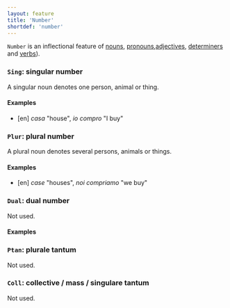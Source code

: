 ```yaml
---
layout: feature
title: 'Number'
shortdef: 'number'
---
```


`Number` is an inflectional feature of [nouns](u-pos/NOUN),
[pronouns](u-pos/PRON),[adjectives](u-pos/ADJ), [determiners](u-pos/DET) and
[verbs](u-pos/VERB)). 

### <a name="Sing">`Sing`</a>: singular number

A singular noun denotes one person, animal or thing.

#### Examples

* [en] _casa_ "house", _io compro_ "I buy" 

### <a name="Plur">`Plur`</a>: plural number

A plural noun denotes several persons, animals or things.

#### Examples

* [en] _case_ "houses", _noi compriamo_ "we buy"

### <a name="Dual">`Dual`</a>: dual number

Not used.

#### Examples

### <a name="Ptan">`Ptan`</a>: plurale tantum

Not used.

### <a name="Coll">`Coll`</a>: collective / mass / singulare tantum

Not used.

<!-- Interlanguage links updated Čt lis 12 09:43:04 CET 2020 -->
